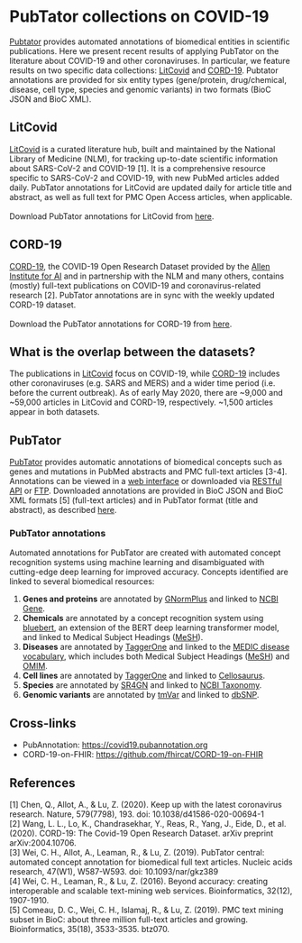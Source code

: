 # PubTator collections on COVID-19
[Pubtator](https://www.ncbi.nlm.nih.gov/research/pubtator/) provides automated annotations of biomedical entities in scientific publications. Here we present recent results of applying PubTator on the literature about COVID-19 and other coronaviruses. In particular, we feature results on two specific data collections: [LitCovid](https://www.ncbi.nlm.nih.gov/research/coronavirus/) and [CORD-19](https://pages.semanticscholar.org/coronavirus-research). Pubtator annotations are provided for six entity types (gene/protein, drug/chemical, disease, cell type, species and genomic variants) in two formats (BioC JSON and BioC XML). 

## LitCovid
[LitCovid](https://www.ncbi.nlm.nih.gov/research/coronavirus/) is a curated literature hub, built and maintained by the National Library of Medicine (NLM), for tracking up-to-date scientific information about SARS-CoV-2 and COVID-19 [1]. It is a comprehensive resource specific to SARS-CoV-2 and COVID-19, with new PubMed articles added daily. PubTator annotations for LitCovid are updated daily for article title and abstract, as well as full text for PMC Open Access articles, when applicable. <br/><br/>
Download PubTator annotations for LitCovid from [here](https://ftp.ncbi.nlm.nih.gov/pub/lu/LitCovid/).

## CORD-19
[CORD-19](https://pages.semanticscholar.org/coronavirus-research), the COVID-19 Open Research Dataset provided by the [Allen Institute for AI](https://alleninstitute.org/) and in partnership with the NLM and many others, contains (mostly) full-text publications on COVID-19 and coronavirus-related research [2]. PubTator annotations are in sync with the weekly updated CORD-19 dataset.<br/><br/>
Download the PubTator annotations for CORD-19 from [here](https://ftp.ncbi.nlm.nih.gov/pub/lu/CORD19/).

## What is the overlap between the datasets?
The publications in [LitCovid](https://www.ncbi.nlm.nih.gov/research/coronavirus/) focus on COVID-19, while [CORD-19](https://www.semanticscholar.org/cord19/download
) includes other coronaviruses (e.g. SARS and MERS) and a wider time period (i.e. before the current outbreak). 
As of early May 2020, there are ~9,000 and ~59,000 articles in LitCovid and CORD-19, respectively. ~1,500 articles appear in both datasets.

## PubTator
[PubTator](https://www.ncbi.nlm.nih.gov/research/pubtator/) provides automatic annotations of biomedical concepts such as genes and mutations in PubMed abstracts and PMC full-text articles [3-4]. Annotations can be viewed in a [web interface](https://www.ncbi.nlm.nih.gov/research/pubtator/) or downloaded via [RESTful API](https://www.ncbi.nlm.nih.gov/research/pubtator/api.html) or [FTP](https://ftp.ncbi.nlm.nih.gov/pub/lu/PubTatorCentral/). Downloaded annotations are provided in BioC JSON and BioC XML formats [5] (full-text articles) and in PubTator format (title and abstract), as described [here](https://www.ncbi.nlm.nih.gov/research/bionlp/APIs/format/). 

### PubTator annotations
Automated annotations for PubTator are created with automated concept recognition systems using machine learning and disambiguated with cutting-edge deep learning for improved accuracy. Concepts identified are linked to several biomedical resources:
1. __Genes and proteins__ are annotated by [GNormPlus](https://www.ncbi.nlm.nih.gov/bionlp/Tools/gnormplus) and linked to [NCBI Gene](https://www.ncbi.nlm.nih.gov/gene).
1. __Chemicals__ are annotated by a concept recognition system using [bluebert](https://github.com/ncbi-nlp/bluebert), an extension of the BERT deep learning transformer model, and linked to Medical Subject Headings ([MeSH](https://meshb.nlm.nih.gov/search)).
1. __Diseases__ are annotated by [TaggerOne](https://www.ncbi.nlm.nih.gov/bionlp/Tools/taggerone) and linked to the [MEDIC disease vocabulary](http://ctdbase.org/downloads/#alldiseases), which includes both Medical Subject Headings ([MeSH](https://meshb.nlm.nih.gov/search)) and [OMIM](https://www.omim.org/).
1. __Cell lines__ are annotated by [TaggerOne](https://www.ncbi.nlm.nih.gov/bionlp/Tools/taggerone) and linked to [Cellosaurus](https://web.expasy.org/cellosaurus/).
1. __Species__ are annotated by [SR4GN](https://www.ncbi.nlm.nih.gov/bionlp/Tools/sr4gn) and linked to [NCBI Taxonomy](https://www.ncbi.nlm.nih.gov/taxonomy).
1. __Genomic variants__ are annotated by [tmVar](https://www.ncbi.nlm.nih.gov/bionlp/Tools/tmvar) and linked to [dbSNP](https://www.ncbi.nlm.nih.gov/snp/).

## Cross-links
+ PubAnnotation: https://covid19.pubannotation.org
+ CORD-19-on-FHIR: https://github.com/fhircat/CORD-19-on-FHIR

## References
[1] Chen, Q., Allot, A., & Lu, Z. (2020). Keep up with the latest coronavirus research. Nature, 579(7798), 193. doi: 10.1038/d41586-020-00694-1<br/>
[2] Wang, L. L., Lo, K., Chandrasekhar, Y., Reas, R., Yang, J., Eide, D., et al. (2020). CORD-19: The Covid-19 Open Research Dataset. arXiv preprint arXiv:2004.10706.<br/>
[3] Wei, C. H., Allot, A., Leaman, R., & Lu, Z. (2019). PubTator central: automated concept annotation for biomedical full text articles. Nucleic acids research, 47(W1), W587-W593. doi: 10.1093/nar/gkz389<br/>
[4] Wei, C. H., Leaman, R., & Lu, Z. (2016). Beyond accuracy: creating interoperable and scalable text-mining web services. Bioinformatics, 32(12), 1907-1910.<br/>
[5] Comeau, D. C., Wei, C. H., Islamaj, R., & Lu, Z. (2019). PMC text mining subset in BioC: about three million full-text articles and growing. Bioinformatics, 35(18), 3533-3535. btz070.<br/>

